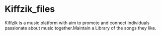 # Kiffzik_files
Kiffzik is a music platform with aim to promote and connect individuals passionate about music together.Maintain a Library of the songs they like.
